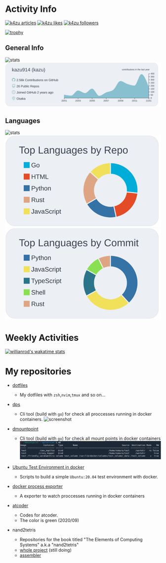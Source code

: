 # Activity Info  

[![k4zu articles](https://zenn-badge.herokuapp.com/s/k4zu/articles?style=flat)](https://zenn.dev/k4zu/articles) [![k4zu likes](https://zenn-badge.herokuapp.com/s/k4zu/likes?style=flat)](https://zenn.dev/k4zu) [![k4zu followers](https://zenn-badge.herokuapp.com/s/k4zu/followers?style=flat)](https://zenn.dev/k4zu)

[![trophy](https://github-profile-trophy.vercel.app/?username=kazu914&rank=SECRET,SSS,SS,S,AAA,AA,A)](https://github.com/kazu914/github-profile-trophy)
## General Info  
![stats](https://github-readme-stats.vercel.app/api?username=kazu914&count_private=true&show_icons=true&theme=algolia)  
[![](https://raw.githubusercontent.com/kazu914/kazu914/master/profile-summary-card-output/nord_bright/0-profile-details.svg)](https://github.com/vn7n24fzkq/github-profile-summary-cards)


## Languages  
![stats](https://github-readme-stats.vercel.app/api/top-langs/?username=kazu914&theme=algolia)
[![](https://raw.githubusercontent.com/kazu914/kazu914/master/profile-summary-card-output/nord_bright/1-repos-per-language.svg)](https://github.com/vn7n24fzkq/github-profile-summary-cards) [![](https://raw.githubusercontent.com/kazu914/kazu914/master/profile-summary-card-output/nord_bright/2-most-commit-language.svg)](https://github.com/vn7n24fzkq/github-profile-summary-cards)


# Weekly Activities
[![willianrod's wakatime stats](https://github-readme-stats.vercel.app/api/wakatime?username=kazu914)](https://wakatime.com/@kazu914)

# My repositories

- [dotfiles](https://github.com/kazu914/dotfiles)
    - My dotfiles with `zsh`,`nvim`,`tmux` and so on...

- [dps](https://github.com/kazu914/dps)
    - Cli tool (build with `go`) for check all proccesses running in docker containers.
    ![screenshot](https://github.com/nomura-lab/dps/raw/images/screenshot.png)
- [dmountpoint](https://github.com/kazu914/dmountpoint)
    - Cli tool (build with `go`) for check all mount points in docker containers
    ![screenshot](https://github.com/kazu914/dmountpoint/blob/images/screenshot.png)

- [Ubuntu Test Environment in docker](https://github.com/kazu914/ubuntu-test-env-in-docker)
    - Scripts to build a simple `Ubuntu:20.04` test environment with docker.

- [docker process exporter](https://github.com/kazu914/docker_process_exporter)
    - A exporter to watch proccesses running in docker containers

- [atcoder](https://github.com/kazu914/atcoder)
    - Codes for atcoder.
    - The color is green (2020/09)

- nand2tetris
  - Repositories for the book titled "The Elements of Computing Systems" a.k.a "nand2tetris"
  - [whole project](https://github.com/kazu914/nand2tetris) (still doing)
  - [assembler](https://github.com/kazu914/nand2tetris_assembler) 

